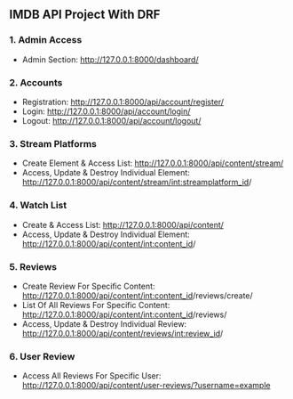 ## IMDB API Project With DRF

### 1. Admin Access

- Admin Section: http://127.0.0.1:8000/dashboard/

### 2. Accounts

- Registration: http://127.0.0.1:8000/api/account/register/
- Login: http://127.0.0.1:8000/api/account/login/
- Logout: http://127.0.0.1:8000/api/account/logout/

### 3. Stream Platforms

- Create Element & Access List: http://127.0.0.1:8000/api/content/stream/
- Access, Update & Destroy Individual Element: http://127.0.0.1:8000/api/content/stream/<int:streamplatform_id>/

### 4. Watch List

- Create & Access List: http://127.0.0.1:8000/api/content/
- Access, Update & Destroy Individual Element: http://127.0.0.1:8000/api/content/<int:content_id>/

### 5. Reviews

- Create Review For Specific Content: http://127.0.0.1:8000/api/content/<int:content_id>/reviews/create/
- List Of All Reviews For Specific Content: http://127.0.0.1:8000/api/content/<int:content_id>/reviews/
- Access, Update & Destroy Individual Review: http://127.0.0.1:8000/api/content/reviews/<int:review_id>/

### 6. User Review

- Access All Reviews For Specific User: http://127.0.0.1:8000/api/content/user-reviews/?username=example